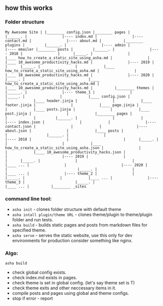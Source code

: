 ## how this works

### Folder structure

`
My Awesome Site
|
|________ config.json
|________ pages
|         |______.
|                |---- index.md
|                |---- contact.md
|                |---- about.md
|         
|________ plugins
|         |______.
|                |---- admin
|                |---- emailer
|________ posts
|         |______.
|                |---- 2018
|                |      |_____.
|                |            |____ how_to_create_a_static_site_using_asha.md
|                |            |____ 10_awesome_productivity_hacks.md
|                |---- 2019
|                |      |_____.
|                |            |____ how_to_create_a_static_site_using_asha.md
|                |            |____ 10_awesome_productivity_hacks.md
|                |---- 2020
|                       |_____.
|                             |____ how_to_create_a_static_site_using_asha.md
|                             |____ 10_awesome_productivity_hacks.md
|         
|________ themes
|         |______.
|                |---- theme_1
|                |      |_____.
|                |            |____ config.json
|                |            |____ header.jinja
|                |            |____ footer.jinja
|                |            |____ page.jinja
|                |            |____ posts.jinja
|                |            |____ post.jinja
|                |            |________ pages
|                |            |         |______.
|                |            |                |---- index.json
|                |            |                |---- contact.json
|                |            |                |---- about.json
|                |            |____ posts
|                |                  |______.
|                |                         |---- 2018
|                |                         |      |_____.
|                |                         |            |____ how_to_create_a_static_site_using_asha.json
|                |                         |            |____ 10_awesome_productivity_hacks.json
|                |                         |---- 2019
|                |                         |      |_____.
|                |                         |            |____ ...
|                |                         |---- 2020
|                |                                |_____.
|                |                                      |____ ...
|                |---- theme_2
|                |      |_____.
|                |            |____ ...
|                |---- theme_3
|                       |_____.
|                             |____ ...
|         
|________ _sites
`
### command line tool:
 - `asha init` - clones folder structure with default theme   
 - `asha intall plugin/theme URL` - clones theme/plugin to theme/plugin folder and run tests.
 - `asha build` - builds static pages and posts from markdown files for specified theme.
 - `asha serve` - serves the static website, use this only for dev environments for production consider something like nginx.

### Algo:

`asha build`

- check global config exists.
- check index.md exists in pages.
- check theme is set in global config. (let's say theme set is T)
- check theme exits and other neccessary items in it.
- compile posts and pages using global and theme configs.
- stop if error - report


